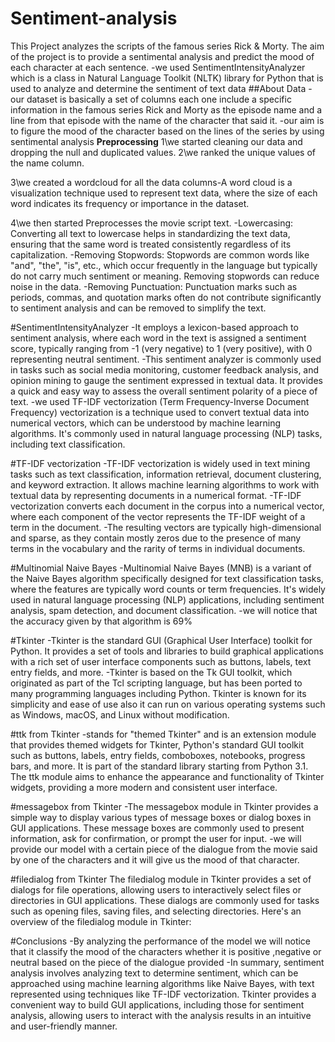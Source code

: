 # Sentiment-analysis
This Project analyzes the scripts of the famous series Rick & Morty.
The aim of the project is to provide a sentimental analysis and predict the mood of each character at each sentence.
-we used SentimentIntensityAnalyzer which is a class in Natural
Language Toolkit (NLTK) library for Python that is used to analyze
and determine the sentiment of text data
##About Data
-our dataset is basically a set of columns each one include a
specific information in the famous series Rick and Morty as the
episode name and a line from that episode with the name of the
character that said it.
-our aim is to figure the mood of the character based on the lines of
the series by using sentimental analysis
**Preprocessing**
1\we started cleaning our data and dropping the null and duplicated values.
2\we ranked the unique values of the name column.

3\we created a wordcloud for all the data columns-A word cloud is a visualization technique used to represent text data,
where the size of each word indicates its frequency or importance in the dataset.

4\we then started Preprocesses the movie script text.
-Lowercasing: Converting all text to lowercase helps in standardizing the text data, ensuring that the same word is treated consistently regardless of its capitalization. 
-Removing Stopwords: Stopwords are common words like "and", "the", "is", etc., which occur frequently in the language but typically do not carry much sentiment or meaning. 
 Removing stopwords can reduce noise in the data. 
-Removing Punctuation: Punctuation marks such as periods, commas, and quotation marks often do not contribute significantly to sentiment analysis and can be removed to simplify the text.

#SentimentIntensityAnalyzer
-It employs a lexicon-based approach to sentiment analysis, where each word in the text is assigned a sentiment score, typically ranging from -1 (very negative) to 1 (very positive), with 0 representing neutral sentiment. 
-This sentiment analyzer is commonly used in tasks such as social media monitoring, customer feedback analysis, and opinion mining to gauge the sentiment expressed in textual data. It provides a quick and easy way to assess the overall sentiment polarity of a piece of text. 
-we used TF-IDF vectorization (Term Frequency-Inverse Document Frequency) vectorization is a technique used to convert textual data into numerical vectors, which can be understood by machine learning algorithms. It's commonly used in natural language processing (NLP) tasks, including text classification.

#TF-IDF vectorization
-TF-IDF vectorization is widely used in text mining tasks such as text classification, information retrieval, document clustering, and keyword extraction. It allows machine learning algorithms to work with textual data by representing documents in a numerical format.
-TF-IDF vectorization converts each document in the corpus into a numerical vector, where each component of the vector represents the TF-IDF weight of a term in the document.
-The resulting vectors are typically high-dimensional and sparse, as they contain mostly zeros due to the presence of many terms in the vocabulary and the rarity of terms in individual documents.

#Multinomial Naive Bayes
-Multinomial Naive Bayes (MNB) is a variant of the Naive Bayes algorithm specifically designed for text classification tasks, where the features are typically word counts or term frequencies. It's widely used in natural language processing (NLP) applications, including sentiment analysis, spam detection, and document classification. 
-we will notice that the accuracy given by that algorithm is 69%

#Tkinter
-Tkinter is the standard GUI (Graphical User Interface) toolkit for Python. It provides a set of tools and libraries to build graphical applications with a rich set of user interface components such as buttons, labels, text entry fields, and more. 
-Tkinter is based on the Tk GUI toolkit, which originated as part of the Tcl scripting language, but has been ported to many programming languages including Python. Tkinter is known for its simplicity and ease of use also it  can run on various operating systems such as Windows, macOS, and Linux without modification.

#ttk from Tkinter
-stands for "themed Tkinter" and is an extension module that provides themed widgets for Tkinter, Python's standard GUI toolkit such as buttons, labels, entry fields, comboboxes, notebooks, progress bars, and more. It is part of the standard library starting from Python 3.1. The ttk module aims to enhance the appearance and functionality of Tkinter widgets, providing a more modern and consistent user interface.

#messagebox from Tkinter
-The messagebox module in Tkinter provides a simple way to display various types of message boxes or dialog boxes in GUI applications. These message boxes are commonly used to present information, ask for confirmation, or prompt the user for input.
-we will provide our model with a certain piece of the dialogue from the movie said by one of the characters and it will give us the mood of that character.

#filedialog from Tkinter
The filedialog module in Tkinter provides a set of dialogs for file operations, allowing users to interactively select files or directories in GUI applications. These dialogs are commonly used for tasks such as opening files, saving files, and selecting directories. Here's an overview of the filedialog module in Tkinter:

#Conclusions
-By analyzing the performance of the model we will notice that it classify the mood of
the characters whether it is positive ,negative or neutral based on the piece of the
dialogue provided
-In summary, sentiment analysis involves analyzing text to determine sentiment,
which can be approached using machine learning algorithms like Naive Bayes, with
text represented using techniques like TF-IDF vectorization. Tkinter provides a
convenient way to build GUI applications, including those for sentiment analysis,
allowing users to interact with the analysis results in an intuitive and user-friendly
manner.
